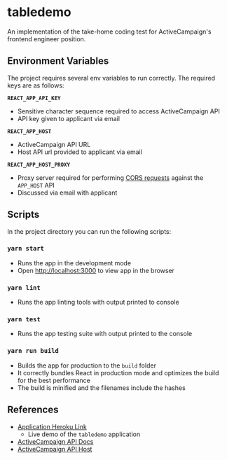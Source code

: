 # tabledemo

An implementation of the take-home coding test for ActiveCampaign's frontend engineer position.

## Environment Variables

The project requires several env variables to run correctly. The required keys are as follows:

**`REACT_APP_API_KEY`**
* Sensitive character sequence required to access ActiveCampaign API
* API key given to applicant via email
  
**`REACT_APP_HOST`**
* ActiveCampaign API URL
* Host API url provided to applicant via email

**`REACT_APP_HOST_PROXY`**
* Proxy server required for performing [CORS requests](https://developer.mozilla.org/en-US/docs/Web/HTTP/CORS) against the `APP_HOST` API
* Discussed via email with applicant

## Scripts

In the project directory you can run the following scripts:

### `yarn start`

* Runs the app in the development mode
* Open [http://localhost:3000](http://localhost:3000) to view app in the browser

### `yarn lint`

* Runs the app linting tools with output printed to console

### `yarn test`

* Runs the app testing suite with output printed to the console

### `yarn run build`

* Builds the app for production to the `build` folder
* It correctly bundles React in production mode and optimizes the build for the best performance
* The build is minified and the filenames include the hashes

## References

* [Application Heroku Link](https://dw-demotable.herokuapp.com/)
  * Live demo of the `tabledemo` application
* [ActiveCampaign API Docs](https://developers.activecampaign.com/reference)
* [ActiveCampaign API Host](https://lamppoststudios.activehosted.com)
